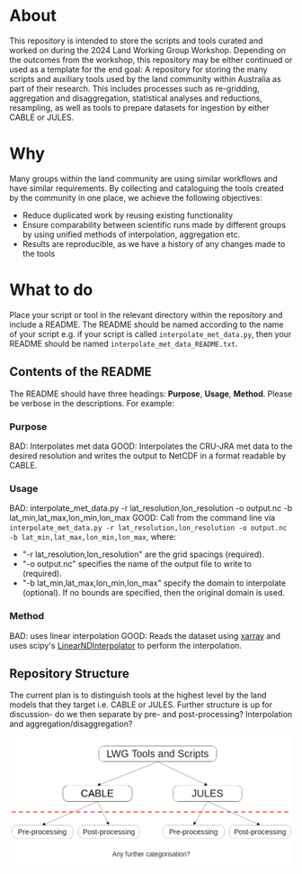 # About

This repository is intended to store the scripts and tools curated and worked on during the 2024 Land Working Group Workshop. Depending on the outcomes from the workshop, this repository may be either continued or used as a template for the end goal: A repository for storing the many scripts and auxiliary tools used by the land community within Australia as part of their research. This includes processes such as re-gridding, aggregation and disaggregation, statistical analyses and reductions, resampling, as well as tools to prepare datasets for ingestion by either CABLE or JULES.

# Why

Many groups within the land community are using similar workflows and have similar requirements. By collecting and cataloguing the tools created by the community in one place, we achieve the following objectives:

* Reduce duplicated work by reusing existing functionality
* Ensure comparability between scientific runs made by different groups by using unified methods of interpolation, aggregation etc.
* Results are reproducible, as we have a history of any changes made to the tools

# What to do

Place your script or tool in the relevant directory within the repository and include a README. The README should be named according to the name of your script e.g. if your script is called ```interpolate_met_data.py```, then your README should be named ```interpolate_met_data_README.txt```.

## Contents of the README

The README should have three headings: __Purpose__, __Usage__, __Method__. Please be verbose in the descriptions. For example:

### Purpose
BAD: Interpolates met data
GOOD: Interpolates the CRU-JRA met data to the desired resolution and writes the output to NetCDF in a format readable by CABLE.

### Usage
BAD: interpolate_met_data.py -r lat_resolution,lon_resolution -o output.nc -b lat_min,lat_max,lon_min,lon_max
GOOD: Call from the command line via ```interpolate_met_data.py -r lat_resolution,lon_resolution -o output.nc -b lat_min,lat_max,lon_min,lon_max```, where:
* "-r lat_resolution,lon_resolution" are the grid spacings (required).
* "-o output.nc" specifies the name of the output file to write to (required).
* "-b lat_min,lat_max,lon_min,lon_max" specify the domain to interpolate (optional). If no bounds are specified, then the original domain is used.

### Method
BAD: uses linear interpolation
GOOD: Reads the dataset using [xarray](https://docs.xarray.dev/en/stable/) and uses scipy's [LinearNDInterpolator](https://docs.scipy.org/doc/scipy/reference/generated/scipy.interpolate.LinearNDInterpolator.html#scipy.interpolate.LinearNDInterpolator) to perform the interpolation.

## Repository Structure

The current plan is to distinguish tools at the highest level by the land models that they target i.e. CABLE or JULES. Further structure is up for discussion- do we then separate by pre- and post-processing? Interpolation and aggregation/disaggregation?

![Repository Structure](LWG-Workshop-Day2-RepoStructure.png)
